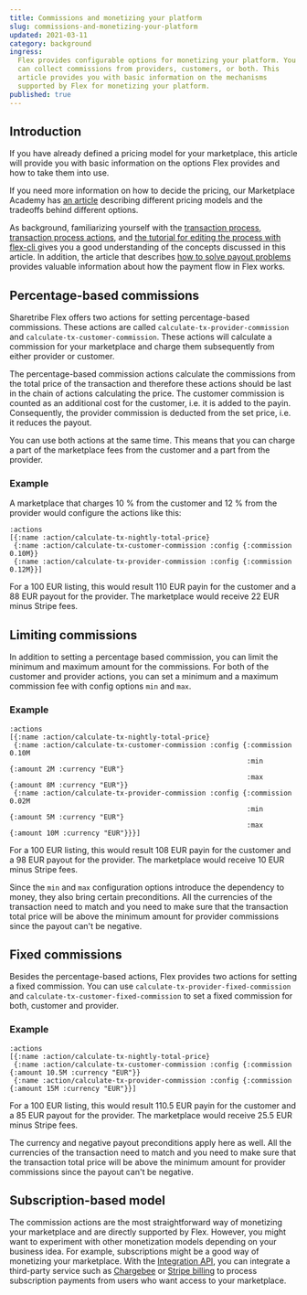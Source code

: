 ```yaml
---
title: Commissions and monetizing your platform
slug: commissions-and-monetizing-your-platform
updated: 2021-03-11
category: background
ingress:
  Flex provides configurable options for monetizing your platform. You
  can collect commissions from providers, customers, or both. This
  article provides you with basic information on the mechanisms
  supported by Flex for monetizing your platform.
published: true
---
```


## Introduction

If you have already defined a pricing model for your marketplace, this
article will provide you with basic information on the options Flex
provides and how to take them into use.

If you need more information on how to decide the pricing, our
Marketplace Academy has
[an article](https://www.sharetribe.com/academy/how-to-set-pricing-in-your-marketplace/)
describing different pricing models and the tradeoffs behind different
options.

As background, familiarizing yourself with the
[transaction process](/background/transaction-process/),
[transaction process actions](/references/transaction-process-actions/),
and
[the tutorial for editing the process with flex-cli ](/flex-cli/edit-transaction-process-with-flex-cli/)
gives you a good understanding of the concepts discussed in this article.
In addition, the article that describes
[how to solve payout problems](/background/solving-payout-problems/)
provides valuable information about how the payment flow in Flex works.

## Percentage-based commissions

Sharetribe Flex offers two actions for setting percentage-based
commissions. These actions are called `calculate-tx-provider-commission`
and `calculate-tx-customer-commission`. These actions will calculate a
commission for your marketplace and charge them subsequently from either
provider or customer.

The percentage-based commission actions calculate the commissions from
the total price of the transaction and therefore these actions should be
last in the chain of actions calculating the price. The customer
commission is counted as an additional cost for the customer, i.e. it is
added to the payin. Consequently, the provider commission is deducted
from the set price, i.e. it reduces the payout.

You can use both actions at the same time. This means that you can
charge a part of the marketplace fees from the customer and a part from
the provider.

### Example

A marketplace that charges 10 % from the customer and 12 % from the
provider would configure the actions like this:

```
:actions
[{:name :action/calculate-tx-nightly-total-price}
 {:name :action/calculate-tx-customer-commission :config {:commission 0.10M}}
 {:name :action/calculate-tx-provider-commission :config {:commission 0.12M}}]
```

For a 100 EUR listing, this would result 110 EUR payin for the customer
and a 88 EUR payout for the provider. The marketplace would receive 22
EUR minus Stripe fees.

## Limiting commissions

In addition to setting a percentage based commission, you can limit the
minimum and maximum amount for the commissions. For both of the customer
and provider actions, you can set a minimum and a maximum commission fee
with config options `min` and `max`.

### Example

```
:actions
[{:name :action/calculate-tx-nightly-total-price}
 {:name :action/calculate-tx-customer-commission :config {:commission 0.10M
                                                          :min {:amount 2M :currency "EUR"}
                                                          :max {:amount 8M :currency "EUR"}}
 {:name :action/calculate-tx-provider-commission :config {:commission 0.02M
                                                          :min {:amount 5M :currency "EUR"}
                                                          :max {:amount 10M :currency "EUR"}}}]
```

For a 100 EUR listing, this would result 108 EUR payin for the customer
and a 98 EUR payout for the provider. The marketplace would receive 10
EUR minus Stripe fees.

Since the `min` and `max` configuration options introduce the dependency
to money, they also bring certain preconditions. All the currencies of
the transaction need to match and you need to make sure that the
transaction total price will be above the minimum amount for provider
commissions since the payout can't be negative.

## Fixed commissions

Besides the percentage-based actions, Flex provides two actions for
setting a fixed commission. You can use
`calculate-tx-provider-fixed-commission` and
`calculate-tx-customer-fixed-commission` to set a fixed commission for
both, customer and provider.

### Example

```
:actions
[{:name :action/calculate-tx-nightly-total-price}
 {:name :action/calculate-tx-customer-commission :config {:commission {:amount 10.5M :currency "EUR"}}
 {:name :action/calculate-tx-provider-commission :config {:commission {:amount 15M :currency "EUR"}}]
```

For a 100 EUR listing, this would result 110.5 EUR payin for the
customer and a 85 EUR payout for the provider. The marketplace would
receive 25.5 EUR minus Stripe fees.

The currency and negative payout preconditions apply here as well. All
the currencies of the transaction need to match and you need to make
sure that the transaction total price will be above the minimum amount
for provider commissions since the payout can't be negative.

## Subscription-based model

The commission actions are the most straightforward way of monetizing
your marketplace and are directly supported by Flex. However, you might 
want to experiment with other monetization models depending on your 
business idea. For example, subscriptions might be a good way of 
monetizing your marketplace. With the 
[Integration API](https://www.sharetribe.com/docs/background/marketplace-api-integration-api/#when-to-use-the-integration-api), 
you can integrate a third-party service such as 
[Chargebee](https://www.chargebee.com/) or [Stripe billing](https://stripe.com/en-fi/billing) 
to process subscription payments from users who want access to your
marketplace.
